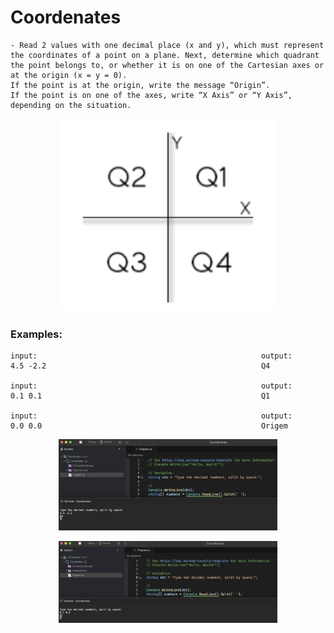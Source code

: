 # Coordenates

    - Read 2 values ​​with one decimal place (x and y), which must represent the coordinates of a point on a plane. Next, determine which quadrant the point belongs to, or whether it is on one of the Cartesian axes or at the origin (x = y = 0).
    If the point is at the origin, write the message “Origin”.
    If the point is on one of the axes, write “X Axis” or “Y Axis”, depending on the situation.

<p align="center">
  <img src="./screenshots/axes.png" width="350" title="Console">
</p>

### Examples:

    input:                                                  output:
    4.5 -2.2                                                Q4

    input:                                                  output:
    0.1 0.1                                                 Q1

    input:                                                  output:
    0.0 0.0                                                 Origem

<p align="center">
  <img src="./screenshots/example1.png" width="350" title="Console">
</p>

<p align="center">
  <img src="./screenshots/example2.png" width="350" title="Console">
</p>
